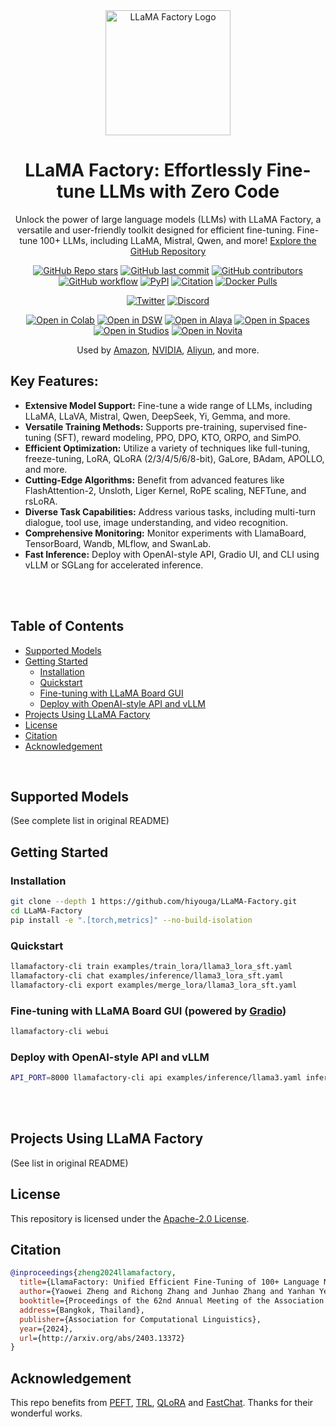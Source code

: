 <div align="center">
  <img src="assets/logo.png" alt="LLaMA Factory Logo" width="200">
  <h1>LLaMA Factory: Effortlessly Fine-tune LLMs with Zero Code</h1>
  <p>Unlock the power of large language models (LLMs) with LLaMA Factory, a versatile and user-friendly toolkit designed for efficient fine-tuning. Fine-tune 100+ LLMs, including LLaMA, Mistral, Qwen, and more!  <a href="https://github.com/hiyouga/LLaMA-Factory">Explore the GitHub Repository</a></p>

  [![GitHub Repo stars](https://img.shields.io/github/stars/hiyouga/LLaMA-Factory?style=social)](https://github.com/hiyouga/LLaMA-Factory/stargazers)
  [![GitHub last commit](https://img.shields.io/github/last-commit/hiyouga/LLaMA-Factory)](https://github.com/hiyouga/LLaMA-Factory/commits/main)
  [![GitHub contributors](https://img.shields.io/github/contributors/hiyouga/LLaMA-Factory?color=orange)](https://github.com/hiyouga/LLaMA-Factory/graphs/contributors)
  [![GitHub workflow](https://github.com/hiyouga/LLaMA-Factory/actions/workflows/tests.yml/badge.svg)](https://github.com/hiyouga/LLaMA-Factory/actions/workflows/tests.yml)
  [![PyPI](https://img.shields.io/pypi/v/llamafactory)](https://pypi.org/project/llamafactory/)
  [![Citation](https://img.shields.io/badge/citation-760-green)](https://scholar.google.com/scholar?cites=12620864006390196564)
  [![Docker Pulls](https://img.shields.io/docker/pulls/hiyouga/llamafactory)](https://hub.docker.com/r/hiyouga/llamafactory/tags)

  [![Twitter](https://img.shields.io/twitter/follow/llamafactory_ai)](https://twitter.com/llamafactory_ai)
  [![Discord](https://dcbadge.vercel.app/api/server/rKfvV9r9FK?compact=true&style=flat)](https://discord.gg/rKfvV9r9FK)

  [![Open in Colab](https://colab.research.google.com/assets/colab-badge.svg)](https://colab.research.google.com/drive/1eRTPn37ltBbYsISy9Aw2NuI2Aq5CQrD9?usp=sharing)
  [![Open in DSW](https://gallery.pai-ml.com/assets/open-in-dsw.svg)](https://gallery.pai-ml.com/#/preview/deepLearning/nlp/llama_factory)
  [![Open in Alaya](assets/alaya_new.svg)](https://docs.alayanew.com/docs/documents/newActivities/llamafactory/?utm_source=LLaMA-Factory)
  [![Open in Spaces](https://img.shields.io/badge/🤗-Open%20in%20Spaces-blue)](https://huggingface.co/spaces/hiyouga/LLaMA-Board)
  [![Open in Studios](https://img.shields.io/badge/ModelScope-Open%20in%20Studios-blue)](https://modelscope.cn/studios/hiyouga/LLaMA-Board)
  [![Open in Novita](https://img.shields.io/badge/Novita-Deploy%20Template-blue)](https://novita.ai/templates-library/105981?sharer=88115474-394e-4bda-968e-b88e123d0c47)

  <p>
    Used by <a href="https://aws.amazon.com/cn/blogs/machine-learning/how-apoidea-group-enhances-visual-information-extraction-from-banking-documents-with-multimodal-models-using-llama-factory-on-amazon-sagemaker-hyperpod/" target="_blank">Amazon</a>, <a href="https://developer.nvidia.com/rtx/ai-toolkit" target="_blank">NVIDIA</a>, <a href="https://help.aliyun.com/zh/pai/use-cases/fine-tune-a-llama-3-model-with-llama-factory" target="_blank">Aliyun</a>, and more.
  </p>
</div>

## Key Features:

*   **Extensive Model Support:** Fine-tune a wide range of LLMs, including LLaMA, LLaVA, Mistral, Qwen, DeepSeek, Yi, Gemma, and more.
*   **Versatile Training Methods:** Supports pre-training, supervised fine-tuning (SFT), reward modeling, PPO, DPO, KTO, ORPO, and SimPO.
*   **Efficient Optimization:** Utilize a variety of techniques like full-tuning, freeze-tuning, LoRA, QLoRA (2/3/4/5/6/8-bit), GaLore, BAdam, APOLLO, and more.
*   **Cutting-Edge Algorithms:** Benefit from advanced features like FlashAttention-2, Unsloth, Liger Kernel, RoPE scaling, NEFTune, and rsLoRA.
*   **Diverse Task Capabilities:** Address various tasks, including multi-turn dialogue, tool use, image understanding, and video recognition.
*   **Comprehensive Monitoring:** Monitor experiments with LlamaBoard, TensorBoard, Wandb, MLflow, and SwanLab.
*   **Fast Inference:** Deploy with OpenAI-style API, Gradio UI, and CLI using vLLM or SGLang for accelerated inference.

<br>
<br>

## Table of Contents

*   [Supported Models](#supported-models)
*   [Getting Started](#getting-started)
    *   [Installation](#installation)
    *   [Quickstart](#quickstart)
    *   [Fine-tuning with LLaMA Board GUI](#fine-tuning-with-llama-board-gui-powered-by-gradio)
    *   [Deploy with OpenAI-style API and vLLM](#deploy-with-openai-style-api-and-vllm)
*   [Projects Using LLaMA Factory](#projects-using-llama-factory)
*   [License](#license)
*   [Citation](#citation)
*   [Acknowledgement](#acknowledgement)

<br>

## Supported Models
(See complete list in original README)

## Getting Started

### Installation

```bash
git clone --depth 1 https://github.com/hiyouga/LLaMA-Factory.git
cd LLaMA-Factory
pip install -e ".[torch,metrics]" --no-build-isolation
```

### Quickstart

```bash
llamafactory-cli train examples/train_lora/llama3_lora_sft.yaml
llamafactory-cli chat examples/inference/llama3_lora_sft.yaml
llamafactory-cli export examples/merge_lora/llama3_lora_sft.yaml
```

### Fine-tuning with LLaMA Board GUI (powered by [Gradio](https://github.com/gradio-app/gradio))

```bash
llamafactory-cli webui
```

### Deploy with OpenAI-style API and vLLM

```bash
API_PORT=8000 llamafactory-cli api examples/inference/llama3.yaml infer_backend=vllm vllm_enforce_eager=true
```

<br>
<br>

## Projects Using LLaMA Factory

(See list in original README)

## License

This repository is licensed under the [Apache-2.0 License](LICENSE).

## Citation

```bibtex
@inproceedings{zheng2024llamafactory,
  title={LlamaFactory: Unified Efficient Fine-Tuning of 100+ Language Models},
  author={Yaowei Zheng and Richong Zhang and Junhao Zhang and Yanhan Ye and Zheyan Luo and Zhangchi Feng and Yongqiang Ma},
  booktitle={Proceedings of the 62nd Annual Meeting of the Association for Computational Linguistics (Volume 3: System Demonstrations)},
  address={Bangkok, Thailand},
  publisher={Association for Computational Linguistics},
  year={2024},
  url={http://arxiv.org/abs/2403.13372}
}
```

## Acknowledgement

This repo benefits from [PEFT](https://github.com/huggingface/peft), [TRL](https://github.com/huggingface/trl), [QLoRA](https://github.com/artidoro/qlora) and [FastChat](https://github.com/lm-sys/FastChat). Thanks for their wonderful works.